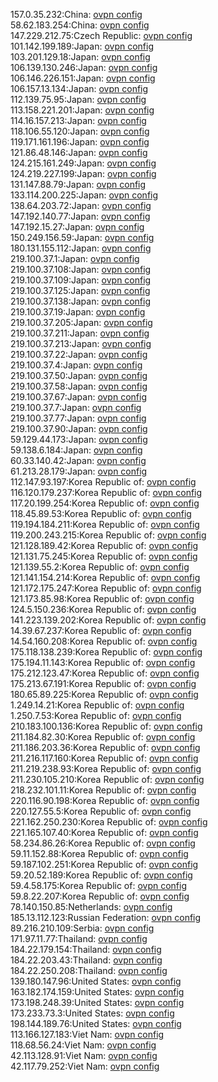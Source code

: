 157.0.35.232:China: [ovpn config](vpn/157_0_35_232.ovpn)  
58.62.183.254:China: [ovpn config](vpn/58_62_183_254.ovpn)  
147.229.212.75:Czech Republic: [ovpn config](vpn/147_229_212_75.ovpn)  
101.142.199.189:Japan: [ovpn config](vpn/101_142_199_189.ovpn)  
103.201.129.18:Japan: [ovpn config](vpn/103_201_129_18.ovpn)  
106.139.130.246:Japan: [ovpn config](vpn/106_139_130_246.ovpn)  
106.146.226.151:Japan: [ovpn config](vpn/106_146_226_151.ovpn)  
106.157.13.134:Japan: [ovpn config](vpn/106_157_13_134.ovpn)  
112.139.75.95:Japan: [ovpn config](vpn/112_139_75_95.ovpn)  
113.158.221.201:Japan: [ovpn config](vpn/113_158_221_201.ovpn)  
114.16.157.213:Japan: [ovpn config](vpn/114_16_157_213.ovpn)  
118.106.55.120:Japan: [ovpn config](vpn/118_106_55_120.ovpn)  
119.171.161.196:Japan: [ovpn config](vpn/119_171_161_196.ovpn)  
121.86.48.146:Japan: [ovpn config](vpn/121_86_48_146.ovpn)  
124.215.161.249:Japan: [ovpn config](vpn/124_215_161_249.ovpn)  
124.219.227.199:Japan: [ovpn config](vpn/124_219_227_199.ovpn)  
131.147.88.79:Japan: [ovpn config](vpn/131_147_88_79.ovpn)  
133.114.200.225:Japan: [ovpn config](vpn/133_114_200_225.ovpn)  
138.64.203.72:Japan: [ovpn config](vpn/138_64_203_72.ovpn)  
147.192.140.77:Japan: [ovpn config](vpn/147_192_140_77.ovpn)  
147.192.15.27:Japan: [ovpn config](vpn/147_192_15_27.ovpn)  
150.249.156.59:Japan: [ovpn config](vpn/150_249_156_59.ovpn)  
180.131.155.112:Japan: [ovpn config](vpn/180_131_155_112.ovpn)  
219.100.37.1:Japan: [ovpn config](vpn/219_100_37_1.ovpn)  
219.100.37.108:Japan: [ovpn config](vpn/219_100_37_108.ovpn)  
219.100.37.109:Japan: [ovpn config](vpn/219_100_37_109.ovpn)  
219.100.37.125:Japan: [ovpn config](vpn/219_100_37_125.ovpn)  
219.100.37.138:Japan: [ovpn config](vpn/219_100_37_138.ovpn)  
219.100.37.19:Japan: [ovpn config](vpn/219_100_37_19.ovpn)  
219.100.37.205:Japan: [ovpn config](vpn/219_100_37_205.ovpn)  
219.100.37.211:Japan: [ovpn config](vpn/219_100_37_211.ovpn)  
219.100.37.213:Japan: [ovpn config](vpn/219_100_37_213.ovpn)  
219.100.37.22:Japan: [ovpn config](vpn/219_100_37_22.ovpn)  
219.100.37.4:Japan: [ovpn config](vpn/219_100_37_4.ovpn)  
219.100.37.50:Japan: [ovpn config](vpn/219_100_37_50.ovpn)  
219.100.37.58:Japan: [ovpn config](vpn/219_100_37_58.ovpn)  
219.100.37.67:Japan: [ovpn config](vpn/219_100_37_67.ovpn)  
219.100.37.7:Japan: [ovpn config](vpn/219_100_37_7.ovpn)  
219.100.37.77:Japan: [ovpn config](vpn/219_100_37_77.ovpn)  
219.100.37.90:Japan: [ovpn config](vpn/219_100_37_90.ovpn)  
59.129.44.173:Japan: [ovpn config](vpn/59_129_44_173.ovpn)  
59.138.6.184:Japan: [ovpn config](vpn/59_138_6_184.ovpn)  
60.33.140.42:Japan: [ovpn config](vpn/60_33_140_42.ovpn)  
61.213.28.179:Japan: [ovpn config](vpn/61_213_28_179.ovpn)  
112.147.93.197:Korea Republic of: [ovpn config](vpn/112_147_93_197.ovpn)  
116.120.179.237:Korea Republic of: [ovpn config](vpn/116_120_179_237.ovpn)  
117.20.199.254:Korea Republic of: [ovpn config](vpn/117_20_199_254.ovpn)  
118.45.89.53:Korea Republic of: [ovpn config](vpn/118_45_89_53.ovpn)  
119.194.184.211:Korea Republic of: [ovpn config](vpn/119_194_184_211.ovpn)  
119.200.243.215:Korea Republic of: [ovpn config](vpn/119_200_243_215.ovpn)  
121.128.189.42:Korea Republic of: [ovpn config](vpn/121_128_189_42.ovpn)  
121.131.75.245:Korea Republic of: [ovpn config](vpn/121_131_75_245.ovpn)  
121.139.55.2:Korea Republic of: [ovpn config](vpn/121_139_55_2.ovpn)  
121.141.154.214:Korea Republic of: [ovpn config](vpn/121_141_154_214.ovpn)  
121.172.175.247:Korea Republic of: [ovpn config](vpn/121_172_175_247.ovpn)  
121.173.85.98:Korea Republic of: [ovpn config](vpn/121_173_85_98.ovpn)  
124.5.150.236:Korea Republic of: [ovpn config](vpn/124_5_150_236.ovpn)  
141.223.139.202:Korea Republic of: [ovpn config](vpn/141_223_139_202.ovpn)  
14.39.67.237:Korea Republic of: [ovpn config](vpn/14_39_67_237.ovpn)  
14.54.160.208:Korea Republic of: [ovpn config](vpn/14_54_160_208.ovpn)  
175.118.138.239:Korea Republic of: [ovpn config](vpn/175_118_138_239.ovpn)  
175.194.11.143:Korea Republic of: [ovpn config](vpn/175_194_11_143.ovpn)  
175.212.123.47:Korea Republic of: [ovpn config](vpn/175_212_123_47.ovpn)  
175.213.67.191:Korea Republic of: [ovpn config](vpn/175_213_67_191.ovpn)  
180.65.89.225:Korea Republic of: [ovpn config](vpn/180_65_89_225.ovpn)  
1.249.14.21:Korea Republic of: [ovpn config](vpn/1_249_14_21.ovpn)  
1.250.7.53:Korea Republic of: [ovpn config](vpn/1_250_7_53.ovpn)  
210.183.100.136:Korea Republic of: [ovpn config](vpn/210_183_100_136.ovpn)  
211.184.82.30:Korea Republic of: [ovpn config](vpn/211_184_82_30.ovpn)  
211.186.203.36:Korea Republic of: [ovpn config](vpn/211_186_203_36.ovpn)  
211.216.117.160:Korea Republic of: [ovpn config](vpn/211_216_117_160.ovpn)  
211.219.238.93:Korea Republic of: [ovpn config](vpn/211_219_238_93.ovpn)  
211.230.105.210:Korea Republic of: [ovpn config](vpn/211_230_105_210.ovpn)  
218.232.101.11:Korea Republic of: [ovpn config](vpn/218_232_101_11.ovpn)  
220.116.90.198:Korea Republic of: [ovpn config](vpn/220_116_90_198.ovpn)  
220.127.55.5:Korea Republic of: [ovpn config](vpn/220_127_55_5.ovpn)  
221.162.250.230:Korea Republic of: [ovpn config](vpn/221_162_250_230.ovpn)  
221.165.107.40:Korea Republic of: [ovpn config](vpn/221_165_107_40.ovpn)  
58.234.86.26:Korea Republic of: [ovpn config](vpn/58_234_86_26.ovpn)  
59.11.152.88:Korea Republic of: [ovpn config](vpn/59_11_152_88.ovpn)  
59.187.102.251:Korea Republic of: [ovpn config](vpn/59_187_102_251.ovpn)  
59.20.52.189:Korea Republic of: [ovpn config](vpn/59_20_52_189.ovpn)  
59.4.58.175:Korea Republic of: [ovpn config](vpn/59_4_58_175.ovpn)  
59.8.22.207:Korea Republic of: [ovpn config](vpn/59_8_22_207.ovpn)  
78.140.150.85:Netherlands: [ovpn config](vpn/78_140_150_85.ovpn)  
185.13.112.123:Russian Federation: [ovpn config](vpn/185_13_112_123.ovpn)  
89.216.210.109:Serbia: [ovpn config](vpn/89_216_210_109.ovpn)  
171.97.11.77:Thailand: [ovpn config](vpn/171_97_11_77.ovpn)  
184.22.179.154:Thailand: [ovpn config](vpn/184_22_179_154.ovpn)  
184.22.203.43:Thailand: [ovpn config](vpn/184_22_203_43.ovpn)  
184.22.250.208:Thailand: [ovpn config](vpn/184_22_250_208.ovpn)  
139.180.147.96:United States: [ovpn config](vpn/139_180_147_96.ovpn)  
163.182.174.159:United States: [ovpn config](vpn/163_182_174_159.ovpn)  
173.198.248.39:United States: [ovpn config](vpn/173_198_248_39.ovpn)  
173.233.73.3:United States: [ovpn config](vpn/173_233_73_3.ovpn)  
198.144.189.76:United States: [ovpn config](vpn/198_144_189_76.ovpn)  
113.166.127.183:Viet Nam: [ovpn config](vpn/113_166_127_183.ovpn)  
118.68.56.24:Viet Nam: [ovpn config](vpn/118_68_56_24.ovpn)  
42.113.128.91:Viet Nam: [ovpn config](vpn/42_113_128_91.ovpn)  
42.117.79.252:Viet Nam: [ovpn config](vpn/42_117_79_252.ovpn)  
